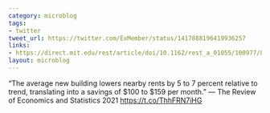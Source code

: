 ```yaml
---
category: microblog
tags:
- twitter
tweet_url: https://twitter.com/ExMember/status/1417888196419936257
links:
- https://direct.mit.edu/rest/article/doi/10.1162/rest_a_01055/100977/Local-Effects-of-Large-New-Apartment-Buildings-in
layout: microblog
---
```

“The average new building lowers nearby rents by 5 to 7 percent relative to trend, translating into a savings of $100 to $159 per month.” — The Review of Economics and Statistics 2021
https://t.co/ThhFRN7iHG
